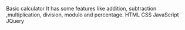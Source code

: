 Basic calculator 
It has some features like addition, subtraction ,multiplication, division, modulo and percentage.
HTML
CSS
JavaScript
JQuery
